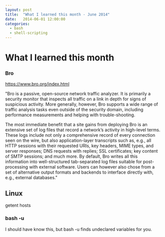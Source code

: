 ```yaml
---
layout: post
title:  "What I learned this month - June 2014"
date:   2014-06-01 12:00:00
categories: 
  - bash
  - shell-scripting
---
```


# What I learned this month

### Bro

https://www.bro.org/index.html

"Bro is a passive, open-source network traffic analyzer. It is primarily a security monitor that inspects all traffic on a link in depth for signs of suspicious activity. More generally, however, Bro supports a wide range of traffic analysis tasks even outside of the security domain, including performance measurements and helping with trouble-shooting.

The most immediate benefit that a site gains from deploying Bro is an extensive set of log files that record a network’s activity in high-level terms. These logs include not only a comprehensive record of every connection seen on the wire, but also application-layer transcripts such as, e.g., all HTTP sessions with their requested URIs, key headers, MIME types, and server responses; DNS requests with replies; SSL certificates; key content of SMTP sessions; and much more. By default, Bro writes all this information into well-structured tab-separated log files suitable for post-processing with external software. Users can however also chose from a set of alternative output formats and backends to interface directly with, e.g., external databases."

## Linux

 getent hosts 
 
### bash -u
I should have know this, but bash -u finds undeclared variables for you.
 




